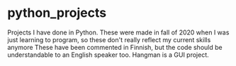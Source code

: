 # python_projects
Projects I have done in Python. These were made in fall of 2020 when I was just learning to program, so these don't really reflect my current skills anymore
These have been commented in Finnish, but the code should be understandable to an English speaker too. Hangman is a GUI project.
